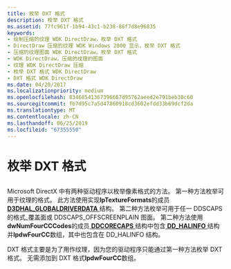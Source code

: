 ```yaml
---
title: 枚举 DXT 格式
description: 枚举 DXT 格式
ms.assetid: 77fc961f-1b94-43c1-b238-86f7d8e96835
keywords:
- 绘制压缩的纹理 WDK DirectDraw，枚举 DXT 格式
- DirectDraw 压缩的纹理 WDK Windows 2000 显示，枚举 DXT 格式
- 压缩的纹理图面 WDK DirectDraw，枚举 DXT 格式
- WDK DirectDraw，压缩的纹理的图面
- 纹理 WDK DirectDraw 压缩
- 枚举 DXT 格式 WDK DirectDraw
- DXT 格式 WDK DirectDraw
ms.date: 04/20/2017
ms.localizationpriority: medium
ms.openlocfilehash: 83468541367396667d95762aeed2e791beb30c60
ms.sourcegitcommit: fb7d95c7a5d47860918cd3602efdd33b69dcf2da
ms.translationtype: MT
ms.contentlocale: zh-CN
ms.lasthandoff: 06/25/2019
ms.locfileid: "67355550"
---
```

# <a name="enumerating-dxt-formats"></a>枚举 DXT 格式


## <span id="ddk_enumerating_dxt_formats_gg"></span><span id="DDK_ENUMERATING_DXT_FORMATS_GG"></span>


Microsoft DirectX 中有两种驱动程序以枚举像素格式的方法。 第一种方法枚举可用于纹理的格式。 此方法使用实现**lpTextureFormats**的成员[ **D3DHAL\_GLOBALDRIVERDATA** ](https://docs.microsoft.com/windows-hardware/drivers/ddi/content/d3dhal/ns-d3dhal-_d3dhal_globaldriverdata)结构。 第二种方法枚举可用于任一 DDSCAPS 的格式\_覆盖面或 DDSCAPS\_OFFSCREENPLAIN 图面。 第二种方法使用**dwNumFourCCCodes**的成员[ **DDCORECAPS** ](https://docs.microsoft.com/windows/desktop/api/ddrawi/ns-ddrawi-_ddcorecaps)结构中包含[ **DD\_HALINFO** ](https://docs.microsoft.com/windows/desktop/api/ddrawint/ns-ddrawint-_dd_halinfo)结构并**lpdwFourCC**数组，其中也包含在 DD\_HALINFO 结构。

DXT 格式主要是为了用作纹理，因为您的驱动程序只能通过第一种方法枚举 DXT 格式。 无需添加到 DXT 格式**lpdwFourCC**数组。

 

 





